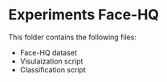 # Experiments Face-HQ
This folder contains the following files:
 <ul>
  <li>Face-HQ dataset</li>
  <li>Visulaization script</li>
  <li>Classification script</li>
</ul> 
